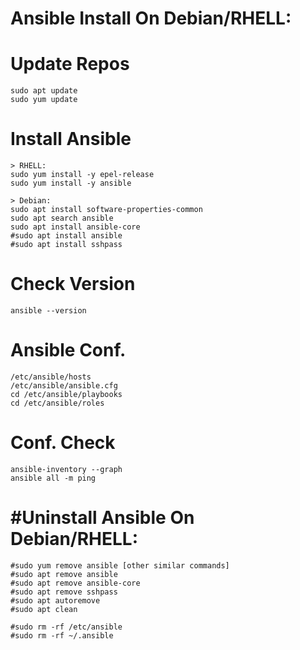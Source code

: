# Ansible Install On Debian/RHELL:

# Update Repos
```
sudo apt update
sudo yum update
```
# Install Ansible
```
> RHELL:
sudo yum install -y epel-release
sudo yum install -y ansible

> Debian:
sudo apt install software-properties-common
sudo apt search ansible
sudo apt install ansible-core
#sudo apt install ansible
#sudo apt install sshpass
```
# Check Version
```
ansible --version
```
# Ansible Conf.
```
/etc/ansible/hosts
/etc/ansible/ansible.cfg
cd /etc/ansible/playbooks
cd /etc/ansible/roles
```
# Conf. Check
```
ansible-inventory --graph
ansible all -m ping
```
# #Uninstall Ansible On Debian/RHELL:
```
#sudo yum remove ansible [other similar commands]
#sudo apt remove ansible
#sudo apt remove ansible-core
#sudo apt remove sshpass
#sudo apt autoremove
#sudo apt clean

#sudo rm -rf /etc/ansible
#sudo rm -rf ~/.ansible
```
